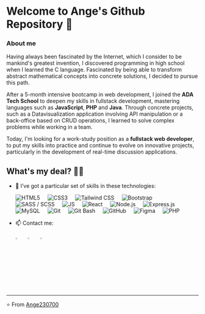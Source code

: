 # Welcome to Ange's Github Repository 👋

### About me

Having always been fascinated by the Internet, which I consider to be mankind's greatest invention, I discovered programming in high school when I learned the C language. Fascinated by being able to transform abstract mathematical concepts into concrete solutions, I decided to pursue this path.

After a 5-month intensive bootcamp in web development, I joined the **ADA Tech School** to deepen my skills in fullstack development, mastering languages such as **JavaScript**, **PHP** and **Java**. Through concrete projects, such as a Datavisualization application involving API manipulation or a back-office based on CRUD operations, I learned to solve complex problems while working in a team.

Today, I'm looking for a work-study position as a **fullstack web developer**, to put my skills into practice and continue to evolve on innovative projects, particularly in the development of real-time discussion applications.

## What's my deal? 👨‍💻

- 🌱 I’ve got a particular set of skills in these technologies:

  ![HTML5](https://img.shields.io/badge/HTML5-282C34?logo=html5&logoColor=E34F26)
  &nbsp;&nbsp;&nbsp;
  ![CSS3](https://img.shields.io/badge/CSS3-282C34?logo=css3&logoColor=1572B6)
  &nbsp;&nbsp;&nbsp;
  ![Tailwind CSS](https://img.shields.io/badge/Tailwind%20CSS-282C34?logo=tailwind-css&logoColor=38B2AC)
  &nbsp;&nbsp;&nbsp;
  ![Bootstrap](https://img.shields.io/badge/Bootstrap-282C34?logo=bootstrap&logoColor=563D7C)
  &nbsp;&nbsp;&nbsp;
  ![SASS / SCSS](https://img.shields.io/badge/SCSS-282C34?logo=sass&logoColor=CC6699)
  &nbsp;&nbsp;&nbsp;
  ![JS](https://img.shields.io/badge/JavaScript-282C34?logo=javascript&logoColor=F7DF1E)
  &nbsp;&nbsp;&nbsp;
  ![React](https://img.shields.io/badge/React-282C34?logo=react&logoColor=61DAFB)
  &nbsp;&nbsp;&nbsp;
  ![Node.js](https://img.shields.io/badge/Node.js-282C34?logo=node.js&logoColor=339933)
  &nbsp;&nbsp;&nbsp;
  ![Express.js](https://img.shields.io/badge/Express.js-282C34?logo=express&logoColor=white)
  &nbsp;&nbsp;&nbsp;
  ![MySQL](https://img.shields.io/badge/MySQL-282C34?logo=mysql&logoColor=white)
  &nbsp;&nbsp;&nbsp;
  ![Git](https://img.shields.io/badge/Git-282C34?logo=git&logoColor=F05032)
  &nbsp;&nbsp;&nbsp;
  ![Git Bash](https://img.shields.io/badge/Git%20Bash-282C34?logo=git&logoColor=F05032)
  &nbsp;&nbsp;&nbsp;
  ![GitHub](https://img.shields.io/badge/GitHub-282C34?logo=github&logoColor=white)
  &nbsp;&nbsp;&nbsp;
  ![Figma](https://img.shields.io/badge/Figma-282C34?logo=figma&logoColor=F24E1E)
  &nbsp;&nbsp;&nbsp;
  ![PHP](https://img.shields.io/badge/PHP-777BB4?logo=php&logoColor=white)
  &nbsp;&nbsp;&nbsp;


- 📫 Contact me:

  [<img src="https://img.icons8.com/color/48/000000/linkedin.png" width="3.5%"/>](www.linkedin.com/in/ange-kouakou)&nbsp;&nbsp;&nbsp;
  [<img src="https://img.icons8.com/color/48/000000/twitter.png" width="3.5%"/>](https://twitter.com/AngeEricStepha1)&nbsp;&nbsp;&nbsp;
  [<img src="https://img.icons8.com/color/gmail" width="3.5%"/>](mailto:kouakouangeericstephane@gmail.com)

---

⭐ From [Ange230700](https://github.com/Ange230700)

<!--
Here are some ideas to get you started:

- 🔭 I’m currently working on ...
- 👯 I’m looking to collaborate on ...
- 🤔 I’m looking for help with ...
-->
